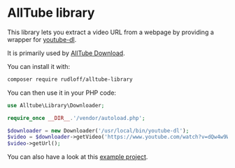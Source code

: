 # AllTube library

This library lets you extract a video URL from a webpage
by providing a wrapper
for [youtube-dl](https://ytdl-org.github.io/youtube-dl/index.html).

It is primarily used by [AllTube Download](https://github.com/Rudloff/alltube).

You can install it with:

```bash
composer require rudloff/alltube-library
```

You can then use it in your PHP code:

```php
use Alltube\Library\Downloader;

require_once __DIR__.'/vendor/autoload.php';

$downloader = new Downloader('/usr/local/bin/youtube-dl');
$video = $downloader->getVideo('https://www.youtube.com/watch?v=dQw4w9WgXcQ');
$video->getUrl();
```

You can also have a look at
this [example project](https://github.com/Rudloff/alltube-example-project).
